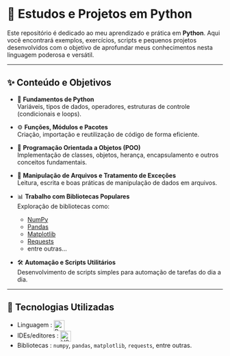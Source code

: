 # 🐍 Estudos e Projetos em Python

Este repositório é dedicado ao meu aprendizado e prática em **Python**. Aqui você encontrará exemplos, exercícios, scripts e pequenos projetos desenvolvidos com o objetivo de aprofundar meus conhecimentos nesta linguagem poderosa e versátil.

---

## ✨ Conteúdo e Objetivos

- 📌 **Fundamentos de Python**  
  Variáveis, tipos de dados, operadores, estruturas de controle (condicionais e loops).

- ⚙️ **Funções, Módulos e Pacotes**  
  Criação, importação e reutilização de código de forma eficiente.

- 🧱 **Programação Orientada a Objetos (POO)**  
  Implementação de classes, objetos, herança, encapsulamento e outros conceitos fundamentais.

- 📝 **Manipulação de Arquivos e Tratamento de Exceções**  
  Leitura, escrita e boas práticas de manipulação de dados em arquivos.

- 📊 **Trabalho com Bibliotecas Populares**  
  Exploração de bibliotecas como:
  - [NumPy](https://numpy.org/)
  - [Pandas](https://pandas.pydata.org/)
  - [Matplotlib](https://matplotlib.org/)
  - [Requests](https://docs.python-requests.org/)
  - entre outras...

- 🛠️ **Automação e Scripts Utilitários**  
  Desenvolvimento de scripts simples para automação de tarefas do dia a dia.

---

## 🚀 Tecnologias Utilizadas

- Linguagem :  <img src="https://upload.wikimedia.org/wikipedia/commons/thumb/c/c3/Python-logo-notext.svg/120px-Python-logo-notext.svg.png" alt="Python" width="25" style="vertical-align:middle;" />
- IDEs/editores :  <img src="https://upload.wikimedia.org/wikipedia/commons/9/9a/Visual_Studio_Code_1.35_icon.svg" alt="VS Code" width="25" style="vertical-align:middle;" />
- Bibliotecas : `numpy`, `pandas`, `matplotlib`, `requests`, entre outras.
